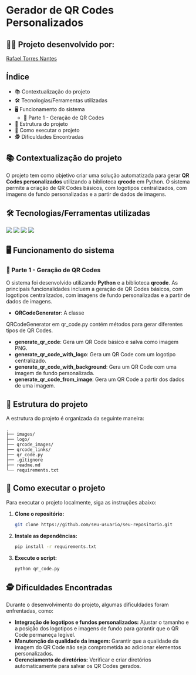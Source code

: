 # Gerador de QR Codes Personalizados

## 👨‍💻 Projeto desenvolvido por:
[Rafael Torres Nantes](https://github.com/rafael-torres-nates)

## Índice

* 📚 Contextualização do projeto
* 🛠️ Tecnologias/Ferramentas utilizadas
* 🖥️ Funcionamento do sistema
   * 🧩 Parte 1 - Geração de QR Codes
* 📁 Estrutura do projeto
* 📌 Como executar o projeto
* 🕵️ Dificuldades Encontradas

## 📚 Contextualização do projeto

O projeto tem como objetivo criar uma solução automatizada para gerar **QR Codes personalizados** utilizando a biblioteca **qrcode** em Python. O sistema permite a criação de QR Codes básicos, com logotipos centralizados, com imagens de fundo personalizadas e a partir de dados de imagens.

## 🛠️ Tecnologias/Ferramentas utilizadas

[<img src="https://img.shields.io/badge/Python-3776AB?logo=python&logoColor=white">](https://www.python.org/)
[<img src="https://img.shields.io/badge/qrcode-3776AB?logo=python&logoColor=white">](https://pypi.org/project/qrcode/)
[<img src="https://img.shields.io/badge/Pillow-3776AB?logo=python&logoColor=white">](https://python-pillow.org/)
[<img src="https://img.shields.io/badge/Visual_Studio_Code-007ACC?logo=visual-studio-code&logoColor=white">](https://code.visualstudio.com/)

## 🖥️ Funcionamento do sistema

### 🧩 Parte 1 - Geração de QR Codes

O sistema foi desenvolvido utilizando **Python** e a biblioteca **qrcode**. As principais funcionalidades incluem a geração de QR Codes básicos, com logotipos centralizados, com imagens de fundo personalizadas e a partir de dados de imagens.

* **QRCodeGenerator**: A classe 

QRCodeGenerator em qr_code.py contém métodos para gerar diferentes tipos de QR Codes.
   * **generate_qr_code**: Gera um QR Code básico e salva como imagem PNG.
   * **generate_qr_code_with_logo**: Gera um QR Code com um logotipo centralizado.
   * **generate_qr_code_with_background**: Gera um QR Code com uma imagem de fundo personalizada.
   * **generate_qr_code_from_image**: Gera um QR Code a partir dos dados de uma imagem.

## 📁 Estrutura do projeto

A estrutura do projeto é organizada da seguinte maneira:

```
.
├── images/
├── logo/
├── qrcode_images/
├── qrcode_links/
├── qr_code.py
├── .gitignore
├── readme.md
└── requirements.txt
```

## 📌 Como executar o projeto

Para executar o projeto localmente, siga as instruções abaixo:

1. **Clone o repositório:**
   ```bash
   git clone https://github.com/seu-usuario/seu-repositorio.git
   ```

2. **Instale as dependências:**
   ```bash
   pip install -r requirements.txt
   ```

3. **Execute o script:**
   ```bash
   python qr_code.py
   ```

## 🕵️ Dificuldades Encontradas

Durante o desenvolvimento do projeto, algumas dificuldades foram enfrentadas, como:

- **Integração de logotipos e fundos personalizados:** Ajustar o tamanho e a posição dos logotipos e imagens de fundo para garantir que o QR Code permaneça legível.
- **Manutenção da qualidade da imagem:** Garantir que a qualidade da imagem do QR Code não seja comprometida ao adicionar elementos personalizados.
- **Gerenciamento de diretórios:** Verificar e criar diretórios automaticamente para salvar os QR Codes gerados.